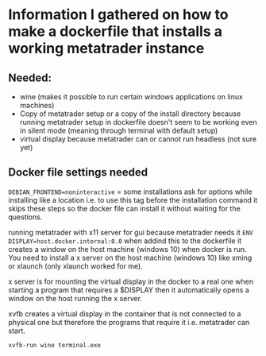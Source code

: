 # Information I gathered on how to make a dockerfile that installs a working metatrader instance



## Needed:
- wine (makes it possible to run certain windows applications on linux machines)
- Copy of metatrader setup or a copy of the install directory because running metatrader setup in dockerfile doesn't seem to be working even in silent mode (meaning through terminal with default setup)
- virtual display because metatrader can or cannot run headless (not sure yet)




## Docker file settings needed
```DEBIAN_FRONTEND=noninteractive``` = some installations ask for options while installing like a location i.e. to use this tag before the installation command it skips these steps so the docker file can install it without waiting for the questions.



running metatrader with x11 server for gui because metatrader needs it
```ENV DISPLAY=host.docker.internal:0.0``` when addind this to the dockerfile it creates a window on the host machine (windows 10) when docker is run. You need to install a x server on the host machine (windows 10) like xming or xlaunch (only xlaunch worked for me).


x server is for mounting the virtual display in the docker to a real one when starting a program that requires a $DISPLAY then it automatically opens a window on the host running the x server.

xvfb creates a virtual display in the container that is not connected to a physical one but therefore the programs that require it i.e. metatrader can start.

```xvfb-run wine terminal.exe```
